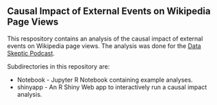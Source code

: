 ## Causal Impact of External Events on Wikipedia Page Views

This respository contains an analysis of the causal impact of external events on Wikipedia page views.  The analysis
was done for the [Data Skeptic Podcast](http://dataskeptic.com/).

Subdirectories in this repository are:
* Notebook - Jupyter R Notebook containing example analyses.
* shinyapp - An R Shiny Web app to interactively run a causal impact analysis.